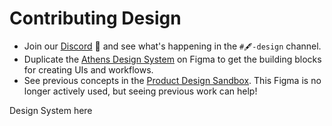 # Contributing Design

* Join our [Discord](https://discord.gg/GCJaV3V) 👾 and see what's happening in the `#🖋-design` channel.
* Duplicate the [Athens Design System](https://www.figma.com/file/XITWUHZHNJsIbcCsBkOHpZ/Athens-Design-System?node-id=0%3A1) on Figma to get the building blocks for creating UIs and workflows.
* See previous concepts in the [Product Design Sandbox](https://www.figma.com/file/iCXP6z7H5IAQ6xyFr5AbZ7/Product-Design-Sandbox?node-id=183%3A37). This Figma is no longer actively used, but seeing previous work can help!

Design System here

